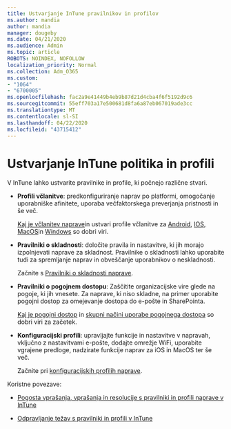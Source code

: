 ```yaml
---
title: Ustvarjanje InTune pravilnikov in profilov
ms.author: mandia
author: mandia
manager: dougeby
ms.date: 04/21/2020
ms.audience: Admin
ms.topic: article
ROBOTS: NOINDEX, NOFOLLOW
localization_priority: Normal
ms.collection: Adm_O365
ms.custom:
- "1064"
- "6700005"
ms.openlocfilehash: fac2a9e41449b4eb9b87d21d4cba4f6f5192d9c6
ms.sourcegitcommit: 55eff703a17e500681d8fa6a87eb067019ade3cc
ms.translationtype: MT
ms.contentlocale: sl-SI
ms.lasthandoff: 04/22/2020
ms.locfileid: "43715412"
---
```

# <a name="creating-intune-policy-and-profiles"></a>Ustvarjanje InTune politika in profili

V InTune lahko ustvarite pravilnike in profile, ki počnejo različne stvari.

- **Profili včlanitve**: predkonfiguriranje naprav po platformi, omogočanje uporabniške afinitete, uporaba večfaktorskega preverjanja pristnosti in še več.

  [Kaj je včlanitev naprave](https://docs.microsoft.com/intune/device-enrollment)in ustvari profile včlanitve za [Android](https://docs.microsoft.com/intune/android-enroll), [IOS](https://docs.microsoft.com/intune/ios-enroll), [MacOS](https://docs.microsoft.com/intune/macos-enroll)in [Windows](https://docs.microsoft.com/intune/windows-enrollment-methods) so dobri viri.

- **Pravilniki o skladnosti**: določite pravila in nastavitve, ki jih morajo izpolnjevati naprave za skladnost. Pravilnike o skladnosti lahko uporabite tudi za spremljanje naprav in obveščanje uporabnikov o neskladnosti.

  Začnite s [Pravilniki o skladnosti naprave](https://docs.microsoft.com/intune/device-compliance-get-started).
- **Pravilniki o pogojnem dostopu**: Zaščitite organizacijske vire glede na pogoje, ki jih vnesete. Za naprave, ki niso skladne, na primer uporabite pogojni dostop za omejevanje dostopa do e-pošte in SharePointa.

  [Kaj je pogojni dostop](https://docs.microsoft.com/intune/conditional-access) in [skupni načini uporabe pogojnega dostopa](https://docs.microsoft.com/intune/conditional-access-intune-common-ways-use) so dobri viri za začetek.

- **Konfiguracijski profili**: upravljajte funkcije in nastavitve v napravah, vključno z nastavitvami e-pošte, dodajte omrežje WiFi, uporabite vgrajene predloge, nadzirate funkcije naprav za iOS in MacOS ter še več.

  Začnite pri [konfiguracijskih profilih naprave](https://docs.microsoft.com/intune/device-profiles).

Koristne povezave:

- [Pogosta vprašanja, vprašanja in resolucije s pravilniki in profili naprave v InTune](https://docs.microsoft.com/intune/device-profile-troubleshoot)

- [Odpravljanje težav s pravilniki in profili v InTune](https://docs.microsoft.com/intune/troubleshoot-policies-in-microsoft-intune)
